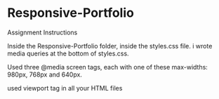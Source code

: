 # Responsive-Portfolio

Assignment Instructions

Inside the Responsive-Portfolio folder, inside the styles.css file. i wrote media queries at the bottom of styles.css.

Used three @media screen tags, each with one of these max-widths: 980px, 768px and 640px.

used viewport tag in all your HTML files